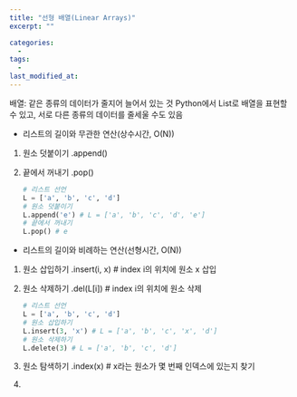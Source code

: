 ```yaml
---
title: "선형 배열(Linear Arrays)"
excerpt: ""

categories:
  - 
tags:
  - 
last_modified_at:
---
```


배열: 같은 종류의 데이터가 줄지어 늘어서 있는 것
Python에서 List로 배열을 표현할 수 있고, 서로 다른 종류의 데이터를 줄세울 수도 있음

- 리스트의 길이와 무관한 연산(상수시간, O(N))
1. 원소 덧붙이기
   .append()
2. 끝에서 꺼내기
   .pop()

   ```python
   # 리스트 선언
   L = ['a', 'b', 'c', 'd']
   # 원소 덧붙이기
   L.append('e') # L = ['a', 'b', 'c', 'd', 'e']
   # 끝에서 꺼내기
   L.pop() # e
   ```
   
- 리스트의 길이와 비례하는 연산(선형시간, O(N))
1. 원소 삽입하기
   .insert(i, x) # index i의 위치에 원소 x 삽입
2. 원소 삭제하기
   .del(L[i]) # index i의 위치에 원소 삭제
   
   ```python
   # 리스트 선언
   L = ['a', 'b', 'c', 'd']
   # 원소 삽입하기
   L.insert(3, 'x') # L = ['a', 'b', 'c', 'x', 'd']
   # 원소 삭제하기
   L.delete(3) # L = ['a', 'b', 'c', 'd']
   ```
   
1. 원소 탐색하기
   .index(x) # x라는 원소가 몇 번째 인덱스에 있는지 찾기
2.
